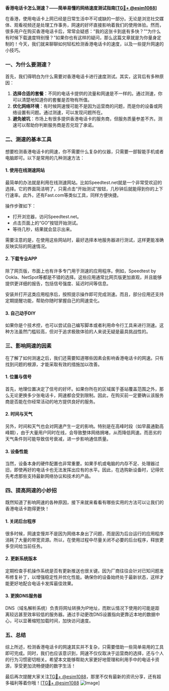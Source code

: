 **香港电话卡怎么测速？——简单易懂的网络速度测试指南[[TG💪+ @esim1088](https://t.me/s/esim1088)]**

在香港，使用电话卡上网已经是日常生活中不可或缺的一部分。无论是浏览社交媒体、观看视频还是处理工作事务，网速的好坏直接影响着我们的使用体验。然而，很多用户在购买香港电话卡后，常常会疑惑：“我的这张卡到底有多快？”“为什么有时候下载速度特别慢？”如果你也有这样的疑问，那么这篇文章就是为你量身定制的！今天，我们就来聊聊如何轻松检测香港电话卡的速度，以及一些提升网速的小技巧。

### 一、为什么要测速？

首先，我们得明白为什么需要对香港电话卡进行速度测试。其实，这背后有多种原因：

1. **选择合适的套餐**：不同的电话卡提供的流量和网速是不一样的。通过测速，你可以清楚地知道你的套餐是否物有所值。
2. **优化网络环境**：有时候网速慢可能不是因为运营商的问题，而是你的设备或网络设置有问题。通过测速，可以发现问题所在。
3. **避免被坑**：市场上有很多提供香港电话卡的服务商，但服务质量参差不齐。测速可以帮助你判断服务商是否兑现了承诺。

### 二、测速的基本工具

想要检测香港电话卡的网速，你不需要什么复杂的仪器，只需要一部智能手机或者电脑即可。以下是常用的几种测速方法：

#### 1. 使用在线测速网站

最简单的办法就是利用在线测速网站。比如Speedtest.net就是一个非常受欢迎的选择。它的界面简洁明了，只需点击“开始测试”按钮，几秒钟后就能得到你的上下行速率。此外，还有Fast.com等类似工具，同样方便快捷。

操作步骤如下：
- 打开浏览器，访问Speedtest.net。
- 点击页面上的“GO”按钮开始测试。
- 等待几秒，结果就会显示出来。

需要注意的是，在使用这些网站时，最好选择本地服务器进行测试，这样更能准确反映实际的网速情况。

#### 2. 下载专业APP

除了网页版，市面上也有许多专门用于测速的应用程序。例如，Speedtest by Ookla、NetSpot等都是不错的选择。这些应用通常比网页版更加直观，并且能够提供更详细的报告，包括信号强度、延迟时间等信息。

安装并打开这类应用程序后，按照提示操作即可完成测速。而且，部分应用还支持定期提醒功能，帮助你随时掌握自己的网速变化。

#### 3. 自己动手DIY

如果你是个技术控，也可以尝试自己编写脚本或者利用命令行工具来进行测速。这种方法虽然门槛较高，但对于追求极致体验的人来说无疑是最具挑战性的。

### 三、影响网速的因素

在了解了如何测速之后，我们还需要知道哪些因素会影响香港电话卡的网速。只有找到问题的根源，才能采取有效的措施加以改善。

#### 1. 位置与信号

首先，地理位置决定了信号的好坏。如果你所在的区域属于基站覆盖范围之外，那么无论更换多少张电话卡，网速都会受到限制。因此，在购买前一定要确认该服务商是否能在你经常活动的地方提供良好的服务。

#### 2. 时间与天气

另外，时间和天气也会对网速产生一定的影响。特别是在高峰时段（如早晨通勤高峰期），由于大量用户同时在线，会导致整体网络拥堵，从而降低网速。而恶劣的天气条件则可能导致信号衰减，进一步影响通信质量。

#### 3. 设备性能

当然，设备本身的硬件配置也非常重要。如果手机或电脑的内存不足、处理器过旧，即使再好的电话卡也无法发挥出应有的水平。因此，在选购新设备时，记得优先考虑那些支持最新网络协议和技术的产品。

### 四、提高网速的小妙招

既然知道了影响网速的各种原因，接下来就来看看有哪些实用的方法可以让我们的香港电话卡跑得更快！

#### 1. 关闭后台程序

很多时候，网速变慢并不是因为网络本身出了问题，而是因为后台运行的应用程序消耗了大量的带宽资源。所以，在使用过程中尽量关闭不必要的后台程序，释放更多空间给当前任务。

#### 2. 更新系统版本

定期检查手机操作系统是否有更新推送也很关键。因为厂商往往会针对已知问题发布修复补丁，以增强稳定性并优化性能。确保你的设备始终处于最新状态，这样才能更好地配合电话卡发挥最佳效果。

#### 3. 更换DNS服务器

DNS（域名解析系统）负责将网址转换为IP地址，而默认情况下使用的可能是距离较远甚至效率较低的服务器。通过手动更改DNS设置指向更靠近本地的数据中心，可以显著缩短加载时间，加快访问速度。

### 五、总结

综上所述，检测香港电话卡的网速其实并不复杂，只需要借助一些简单易用的工具即可完成。同时，我们也应该意识到，网速不仅仅取决于运营商的选择，还与个人的行为习惯密切相关。希望本文能够帮助大家更好地管理和利用手中的电话卡资源，享受更加流畅便捷的数字生活！

最后再次提醒大家关注[TG💪+ @esim1088](https://t.me/s/esim1088)，那里不仅有最新的资讯分享，还有超多福利等着你哦！[[TG💪+ @esim1088](https://t.me/s/esim1088) ![Image](https://i.postimg.cc/4NQfJmqS/Snipaste-2025-05-13-00-14-12.png)]